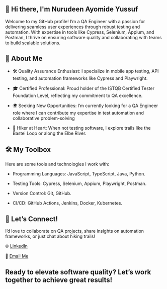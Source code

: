 ## 👋 Hi there, I'm Nurudeen Ayomide Yussuf

Welcome to my GitHub profile! I’m a QA Engineer with a passion for delivering seamless user experiences through robust testing and automation. With expertise in tools like Cypress, Selenium, Appium, and Postman, I thrive on ensuring software quality and collaborating with teams to build scalable solutions.

##

## 🚀 About Me
- 🛠️ Quality Assurance Enthusiast: I specialize in mobile app testing, API testing, and automation frameworks like Cypress and Playwright.

- 🎓 Certified Professional: Proud holder of the ISTQB Certified Tester Foundation Level, reflecting my commitment to QA excellence.

- 🌍 Seeking New Opportunities: I’m currently looking for a QA Engineer role where I can contribute my expertise in test automation and collaborative problem-solving

- 🥾 Hiker at Heart: When not testing software, I explore trails like the Bastei Loop or along the Elbe River.

##

## 🛠️ My Toolbox
Here are some tools and technologies I work with:

- Programming Languages: JavaScript, TypeScript, Java, Python.

- Testing Tools: Cypress, Selenium, Appium, Playwright, Postman.

- Version Control: Git, GitHub.

- CI/CD: GitHub Actions, Jenkins, Docker, Kubernetes.

##

## 📢 Let’s Connect!
I’d love to collaborate on QA projects, share insights on automation frameworks, or just chat about hiking trails!

🌐 [LinkedIn](https://www.linkedin.com/in/nurudeen-ayomide-yussuf/)

📧 [Email Me](yussufnurudeen870@gmail.com)

##

## Ready to elevate software quality? Let’s work together to achieve great results!
##



<!--
**Deen-2601/Deen-2601** is a ✨ _special_ ✨ repository because its `README.md` (this file) appears on your GitHub profile.

Here are some ideas to get you started:

- 🔭 I’m currently working on ...
- 🌱 I’m currently learning ...
- 👯 I’m looking to collaborate on ...
- 🤔 I’m looking for help with ...
- 💬 Ask me about ...
- 📫 How to reach me: ...
- 😄 Pronouns: ...
- ⚡ Fun fact: ...
-->
